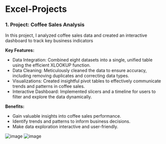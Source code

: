 # Excel-Projects

### 1. Project: Coffee Sales Analysis
In this project, I analyzed coffee sales data and created an interactive dashboard to track key business indicators

<b>Key Features:</b>

  - Data Integration: Combined eight datasets into a single, unified table using the efficient XLOOKUP function.
  - Data Cleaning: Meticulously cleaned the data to ensure accuracy, including removing duplicates and correcting data types.
  - Visualizations: Created insightful pivot tables to effectively communicate trends and patterns in coffee sales.
  - Interactive Dashboard: Implemented slicers and a timeline for users to filter and explore the data dynamically.

<b>Benefits:</b>

  - Gain valuable insights into coffee sales performance.
  - Identify trends and patterns to inform business decisions.
  - Make data exploration interactive and user-friendly.

![image](https://github.com/FuadAnalyst/Excel-Projects/assets/156589453/9a2f90bc-2f9b-47a9-a568-ce5c2528ceed)
![image](https://github.com/FuadAnalyst/Excel-Projects/assets/156589453/28db3ac4-0bdd-4af0-bdc8-0089d0222c1c)

